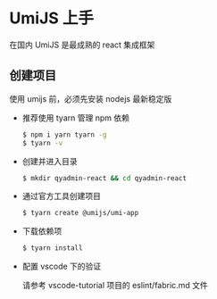 # UmiJS 上手

在国内 UmiJS 是最成熟的 react 集成框架

## 创建项目

使用 umijs 前，必须先安装 nodejs 最新稳定版

- 推荐使用 tyarn 管理 npm 依赖

  ```sh
  $ npm i yarn tyarn -g
  $ tyarn -v
  ```

- 创建并进入目录

  ```sh
  $ mkdir qyadmin-react && cd qyadmin-react
  ```

- 通过官方工具创建项目

  ```sh
  $ tyarn create @umijs/umi-app
  ```

- 下载依赖项

  ```sh
  $ tyarn install
  ```

- 配置 vscode 下的验证

  请参考 vscode-tutorial 项目的 eslint/fabric.md 文件
